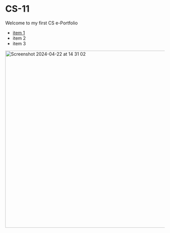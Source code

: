 # CS-11

Welcome to my first CS e-Portfolio

 - [item 1]()
 - item 2
 - item 3

<img width="558" alt="Screenshot 2024-04-22 at 14 31 02" src="https://github.com/user-attachments/assets/d5a5841e-81f9-4901-a097-c49ccc6489d4">
<img width="558" alt=>
